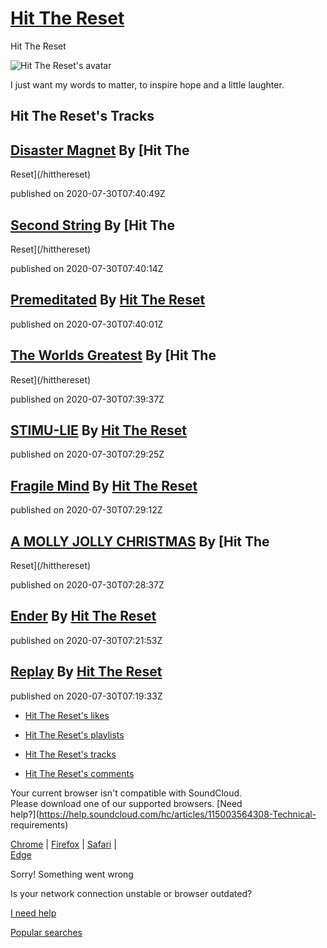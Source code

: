 # [Hit The Reset](/hitthereset)

Hit The Reset

![Hit The Reset's  
avatar](https://i1.sndcdn.com/avatars-000551640228-bahuks-t500x500.jpg)

I just want my words to matter, to inspire hope and a little laughter.

## Hit The Reset's Tracks

## [Disaster Magnet](/hitthereset/disaster-magnet-pt-ii) By [Hit The

Reset](/hitthereset)

published on 2020-07-30T07:40:49Z

## [Second String](/hitthereset/second-string) By [Hit The

Reset](/hitthereset)

published on 2020-07-30T07:40:14Z

## [Premeditated](/hitthereset/premeditated) By [Hit The Reset](/hitthereset)

published on 2020-07-30T07:40:01Z

## [The Worlds Greatest](/hitthereset/the-worlds-greatest) By [Hit The

Reset](/hitthereset)

published on 2020-07-30T07:39:37Z

## [STIMU-LIE](/hitthereset/stimu-lie) By [Hit The Reset](/hitthereset)

published on 2020-07-30T07:29:25Z

## [Fragile Mind](/hitthereset/fragile-mind) By [Hit The Reset](/hitthereset)

published on 2020-07-30T07:29:12Z

## [A MOLLY JOLLY CHRISTMAS](/hitthereset/a-molly-jolly-christmas) By [Hit The

Reset](/hitthereset)

published on 2020-07-30T07:28:37Z

## [Ender](/hitthereset/ender) By [Hit The Reset](/hitthereset)

published on 2020-07-30T07:21:53Z

## [Replay](/hitthereset/replay) By [Hit The Reset](/hitthereset)

published on 2020-07-30T07:19:33Z

  * [Hit The Reset's likes](/hitthereset/likes)

  * [Hit The Reset's playlists](/hitthereset/sets)

  * [Hit The Reset's tracks](/hitthereset/tracks)

  * [Hit The Reset's comments](/hitthereset/comments)

Your current browser isn't compatible with SoundCloud.  
Please download one of our supported browsers. [Need  
help?](https://help.soundcloud.com/hc/articles/115003564308-Technical-  
requirements)

[Chrome](http://google.com/chrome "Chrome") | [Firefox](http://firefox.com  
"Firefox") | [Safari](http://apple.com/safari "Safari") |  
[Edge](https://www.microsoft.com/edge "Edge")

Sorry! Something went wrong

Is your network connection unstable or browser outdated?

[I need help](https://help.soundcloud.com)

[Popular searches](/popular/searches "Popular searches")
